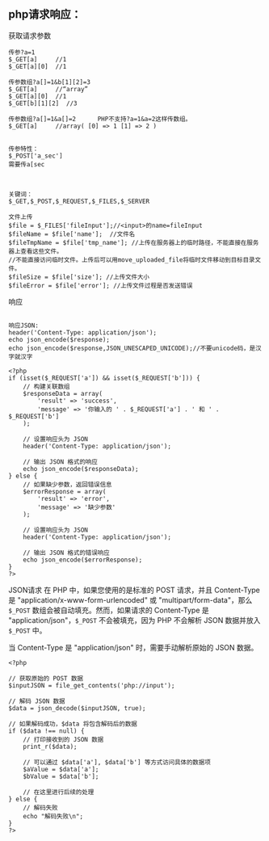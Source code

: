 ## **php请求响应：**

获取请求参数
```
传参?a=1
$_GET[a]     //1
$_GET[a][0]  //1

传参数组?a[]=1&b[1][2]=3
$_GET[a]     //“array”
$_GET[a][0]  //1
$_GET[b][1][2]  //3

传参数组?a[]=1&a[]=2      PHP不支持?a=1&a=2这样传数组。
$_GET[a]     //array( [0] => 1 [1] => 2 )


传参特性：
$_POST['a_sec']
需要传a[sec



关键词：
$_GET,$_POST,$_REQUEST,$_FILES,$_SERVER

文件上传
$file = $_FILES['fileInput'];//<input>的name=fileInput
$fileName = $file['name'];  //文件名
$fileTmpName = $file['tmp_name']; //上传在服务器上的临时路径，不能直接在服务器上查看这些文件。
//不能直接访问临时文件。上传后可以用move_uploaded_file将临时文件移动到目标目录文件。
$fileSize = $file['size']; //上传文件大小
$fileError = $file['error']; //上传文件过程是否发送错误
```
响应
```

响应JSON:
header('Content-Type: application/json');
echo json_encode($response);
echo json_encode($response,JSON_UNESCAPED_UNICODE);//不要unicode码，是汉字就汉字

<?php
if (isset($_REQUEST['a']) && isset($_REQUEST['b'])) {
    // 构建关联数组
    $responseData = array(
        'result' => 'success',
        'message' => '你输入的 ' . $_REQUEST['a'] . ' 和 ' . $_REQUEST['b']
    );

    // 设置响应头为 JSON
    header('Content-Type: application/json');

    // 输出 JSON 格式的响应
    echo json_encode($responseData);
} else {
    // 如果缺少参数，返回错误信息
    $errorResponse = array(
        'result' => 'error',
        'message' => '缺少参数'
    );

    // 设置响应头为 JSON
    header('Content-Type: application/json');

    // 输出 JSON 格式的错误响应
    echo json_encode($errorResponse);
}
?>

```

JSON请求
在 PHP 中，如果您使用的是标准的 POST 请求，并且 Content-Type 是 "application/x-www-form-urlencoded" 或 "multipart/form-data"，那么 `$_POST` 数组会被自动填充。然而，如果请求的 Content-Type 是 "application/json"，`$_POST` 不会被填充，因为 PHP 不会解析 JSON 数据并放入 `$_POST` 中。

当 Content-Type 是 "application/json" 时，需要手动解析原始的 JSON 数据。
```
<?php

// 获取原始的 POST 数据
$inputJSON = file_get_contents('php://input');

// 解码 JSON 数据
$data = json_decode($inputJSON, true);

// 如果解码成功，$data 将包含解码后的数据
if ($data !== null) {
    // 打印接收到的 JSON 数据
    print_r($data);

    // 可以通过 $data['a'], $data['b'] 等方式访问具体的数据项
    $aValue = $data['a'];
    $bValue = $data['b'];

    // 在这里进行后续的处理
} else {
    // 解码失败
    echo "解码失败\n";
}
?>
```
